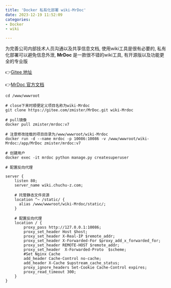 ```yaml
---
title: 'Docker 私有化部署 wiki-MrDoc'
date: 2023-12-19 11:52:09
categories: 
- Docker
- wiki

---
```




为完善公司内部技术人员沟通以及共享信息文档, 使用wiki工具是很有必要的, 私有化部署可以避免信息外泄, **MrDoc** 是一款很不错的wiki工具, 有开源版以及功能更全的专业版



👉[Gitee 地址](https://gitee.com/zmister/MrDoc)

👉[MrDoc 官方文档](https://doc.mrdoc.pro/doc/3958/)



<!--more-->



```shell
cd /www/wwwroot

# close下来时顺便定义项目名称为wiki-Mrdoc
git clone https://gitee.com/zmister/MrDoc.git wiki-Mrdoc

# pull镜像
docker pull zmister/mrdoc:v7

# 注意修改挂载的项目目录为/www/wwwroot/wiki-Mrdoc
docker run -d --name mrdoc -p 10086:10086 -v /www/wwwroot/wiki-Mrdoc:/app/MrDoc zmister/mrdoc:v7

# 创建用户
docker exec -it mrdoc python manage.py createsuperuser
```



```nginx
# 配置反向代理

server {
    listen 80;
    server_name wiki.chuchu-z.com;

    # 托管静态文件资源
    location ^~ /static/ {
      alias /www/wwwroot/wiki-Mrdoc/static/;
    }
    
    # 配置反向代理
    location / {
        proxy_pass http://127.0.0.1:10086;
        proxy_set_header Host $host;
        proxy_set_header X-Real-IP $remote_addr;
        proxy_set_header X-Forwarded-For $proxy_add_x_forwarded_for;
        proxy_set_header REMOTE-HOST $remote_addr;
        proxy_set_header  X-Forwarded-Proto  $scheme;
        #Set Nginx Cache
        add_header Cache-Control no-cache;
        add_header X-Cache $upstream_cache_status;
        proxy_ignore_headers Set-Cookie Cache-Control expires;
        proxy_read_timeout 300;
    }
}

```

